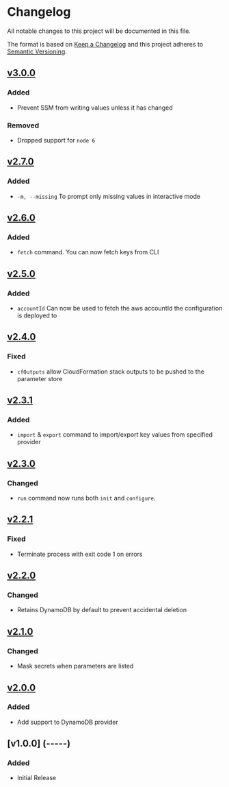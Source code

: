 # Changelog
All notable changes to this project will be documented in this file.

The format is based on [Keep a Changelog](http://keepachangelog.com/en/1.0.0/)
and this project adheres to [Semantic Versioning](http://semver.org/spec/v2.0.0.html).


## [v3.0.0](2019-11-01)

### Added
- Prevent SSM from writing values unless it has changed

### Removed
- Dropped support for `node 6`

## [v2.7.0](2019-04-23)

### Added
- `-m, --missing` To prompt only missing values in interactive mode

## [v2.6.0](2019-04-02)

### Added
- `fetch` command. You can now fetch keys from CLI

## [v2.5.0](2019-04-01)

### Added
- `accountId` Can now be used to fetch the aws accountId the configuration is deployed to

## [v2.4.0](2019-02-12)

### Fixed
- `cfOutputs` allow CloudFormation stack outputs to be pushed to the parameter store

## [v2.3.1](2019-02-04)

### Added
- `import` & `export` command to import/export key values from specified provider

## [v2.3.0](2019-02-01)

### Changed
- `run` command now runs both `init` and `configure`.

## [v2.2.1](2019-01-31)

### Fixed
- Terminate process with exit code 1 on errors

## [v2.2.0](2019-01-29)

### Changed
- Retains DynamoDB by default to prevent accidental deletion

## [v2.1.0](2019-01-29)

### Changed
- Mask secrets when parameters are listed

## [v2.0.0](2019-01-24)

### Added
- Add support to DynamoDB provider

## [v1.0.0] (-----)

### Added
- Initial Release
